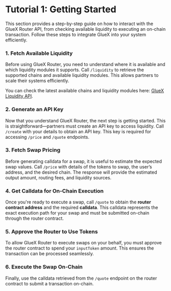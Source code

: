 # Tutorial 1: Getting Started

This section provides a step-by-step guide on how to interact with the GlueX Router API, from checking available liquidity to executing an on-chain transaction. Follow these steps to integrate GlueX into your system efficiently.

### **1. Fetch Available Liquidity**
Before using GlueX Router, you need to understand where it is available and which liquidity modules it supports. Call `/liquidity` to retrieve the supported chains and available liquidity modules. This allows partners to scale their systems efficiently.

You can check the latest available chains and liquidity modules here: [GlueX Liquidity API](https://router.gluex.xyz/liquidity).

### **2. Generate an API Key**
Now that you understand GlueX Router, the next step is getting started. This is straightforward—partners must create an API key to access liquidity. Call `/create` with your details to obtain an API key. This key is required for accessing `/price` and `/quote` endpoints.

### **3. Fetch Swap Pricing**
Before generating calldata for a swap, it is useful to estimate the expected swap values. Call `/price` with details of the tokens to swap, the user’s address, and the desired chain. The response will provide the estimated output amount, routing fees, and liquidity sources.

### **4. Get Calldata for On-Chain Execution**
Once you're ready to execute a swap, call `/quote` to obtain the **router contract address** and the required **calldata**. This calldata represents the exact execution path for your swap and must be submitted on-chain through the router contract.

### **5. Approve the Router to Use Tokens**
To allow GlueX Router to execute swaps on your behalf, you must approve the router contract to spend your `inputToken` amount. This ensures the transaction can be processed seamlessly.

### **6. Execute the Swap On-Chain**
Finally, use the calldata retrieved from the `/quote` endpoint on the router contract to submit a transaction on-chain.